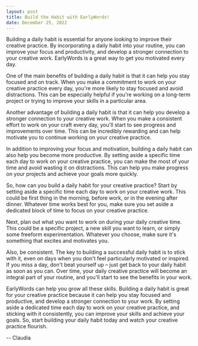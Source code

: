 ```yaml
---
layout: post
title: Build the Habit with EarlyWords!
date: December 25, 2022
---
```

Building a daily habit is essential for anyone looking to improve their creative practice. By incorporating a daily habit into your routine, you can improve your focus and productivity, and develop a stronger connection to your creative work. EarlyWords is a great way to get you motivated every day.

One of the main benefits of building a daily habit is that it can help you stay focused and on track. When you make a commitment to work on your creative practice every day, you're more likely to stay focused and avoid distractions. This can be especially helpful if you're working on a long-term project or trying to improve your skills in a particular area.

Another advantage of building a daily habit is that it can help you develop a stronger connection to your creative work. When you make a consistent effort to work on your craft every day, you'll start to see progress and improvements over time. This can be incredibly rewarding and can help motivate you to continue working on your creative practice.

In addition to improving your focus and motivation, building a daily habit can also help you become more productive. By setting aside a specific time each day to work on your creative practice, you can make the most of your time and avoid wasting it on distractions. This can help you make progress on your projects and achieve your goals more quickly.

So, how can you build a daily habit for your creative practice? Start by setting aside a specific time each day to work on your creative work. This could be first thing in the morning, before work, or in the evening after dinner. Whatever time works best for you, make sure you set aside a dedicated block of time to focus on your creative practice.

Next, plan out what you want to work on during your daily creative time. This could be a specific project, a new skill you want to learn, or simply some freeform experimentation. Whatever you choose, make sure it's something that excites and motivates you.

Also, be consistent. The key to building a successful daily habit is to stick with it, even on days when you don't feel particularly motivated or inspired. If you miss a day, don't beat yourself up – just get back to your daily habit as soon as you can. Over time, your daily creative practice will become an integral part of your routine, and you'll start to see the benefits in your work.

EarlyWords can help you grow all these skills. Building a daily habit is great for your creative practice because it can help you stay focused and productive, and develop a stronger connection to your work. By setting aside a dedicated time each day to work on your creative practice, and sticking with it consistently, you can improve your skills and achieve your goals. So, start building your daily habit today and watch your creative practice flourish.

-- Claudia
